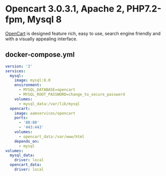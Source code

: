 Opencart 3.0.3.1, Apache 2, PHP7.2-fpm, Mysql 8
========

[OpenCart][1] is designed feature rich, easy to use, search engine
friendly and with a visually appealing interface.

## docker-compose.yml

```yaml
version: '2'
services:
  mysql:
    image: mysql:8.0
    environment:
      - MYSQL_DATABASE=opencart
      - MYSQL_ROOT_PASSWORD=change_to_secure_password
    volumes:
      - mysql_data:/var/lib/mysql
  opencart:
    image: aamservices/opencart
    ports:
      - '80:80'
      - '443:443'
    volumes:
      - opencart_data:/var/www/html
    depends_on:
      - mysql
volumes:
  mysql_data:
    driver: local
  opencart_data:
    driver: local
```

[1]: http://www.opencart.com/index.php
